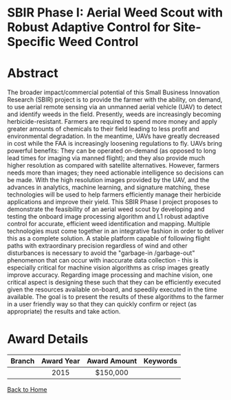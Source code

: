 
SBIR Phase I: Aerial Weed Scout with Robust Adaptive Control for Site-Specific Weed Control
===========================================================================================

# Abstract


The broader impact/commercial potential of this Small Business Innovation Research (SBIR) project is to provide the farmer with the ability, on demand, to use aerial remote sensing via an unmanned aerial vehicle (UAV) to detect and identify weeds in the field. Presently, weeds are increasingly becoming herbicide-resistant. Farmers are required to spend more money and apply greater amounts of chemicals to their field leading to less profit and environmental degradation. In the meantime, UAVs have greatly decreased in cost while the FAA is increasingly loosening regulations to fly. UAVs bring powerful benefits: They can be operated on-demand (as opposed to long lead times for imaging via manned flight); and they also provide much higher resolution as compared with satellite alternatives. However, farmers needs more than images; they need actionable intelligence so decisions can be made. With the high resolution images provided by the UAV, and the advances in analytics, machine learning, and signature matching, these technologies will be used to help farmers efficiently manage their herbicide applications and improve their yield. This SBIR Phase I project proposes to demonstrate the feasibility of an aerial weed scout by developing and testing the onboard image processing algorithm and L1 robust adaptive control for accurate, efficient weed identification and mapping. Multiple technologies must come together in an integrative fashion in order to deliver this as a complete solution. A stable platform capable of following flight paths with extraordinary precision regardless of wind and other disturbances is necessary to avoid the "garbage-in /garbage-out" phenomenon that can occur with inaccurate data collection - this is especially critical for machine vision algorithms as crisp images greatly improve accuracy. Regarding image processing and machine vision, one critical aspect is designing these such that they can be efficiently executed given the resources available on-board, and speedily executed in the time available. The goal is to present the results of these algorithms to the farmer in a user friendly way so that they can quickly confirm or reject (as appropriate) the results and take action.  

# Award Details

|Branch|Award Year|Award Amount|Keywords|
| :---: | :---: | :---: | :---: |
||2015|$150,000||
  
  


[Back to Home](https://github.com/chrischow/dod_sbir_awards#195)